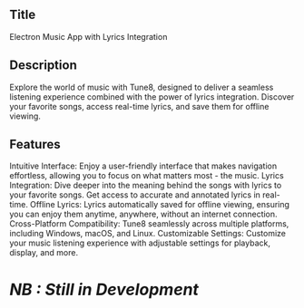 ## Title
Electron Music App with Lyrics Integration

## Description
Explore the world of music with Tune8, designed to deliver a seamless listening experience combined with the power of lyrics integration. Discover your favorite songs, access real-time lyrics, and save them for offline viewing.

## Features
Intuitive Interface: Enjoy a user-friendly interface that makes navigation effortless, allowing you to focus on what matters most - the music.
Lyrics Integration: Dive deeper into the meaning behind the songs with lyrics to your favorite songs. Get access to accurate and annotated lyrics in real-time.
Offline Lyrics: Lyrics automatically saved for offline viewing, ensuring you can enjoy them anytime, anywhere, without an internet connection.
Cross-Platform Compatibility: Tune8 seamlessly across multiple platforms, including Windows, macOS, and Linux.
Customizable Settings: Customize your music listening experience with adjustable settings for playback, display, and more.

# ***NB : Still in Development***